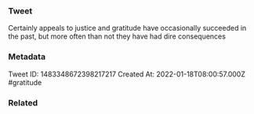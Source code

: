 ### Tweet
Certainly appeals to justice and gratitude have occasionally succeeded in the past, but more often than not they have had dire consequences

### Metadata
Tweet ID: 1483348672398217217
Created At: 2022-01-18T08:00:57.000Z
#gratitude

### Related

